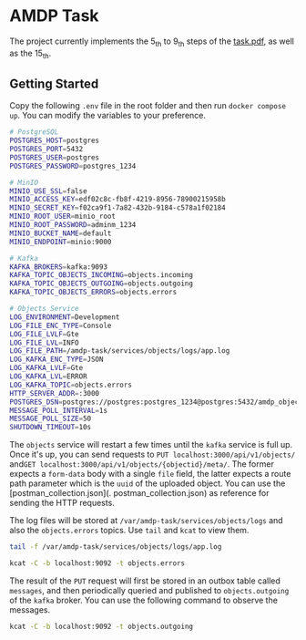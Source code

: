 # AMDP Task

The project currently implements the 5<sub>th</sub> to 9<sub>th</sub> steps of the [task.pdf](./task.pdf), as well as the 15<sub>th</sub>.

## Getting Started

Copy the following `.env` file in the root folder and then run `docker compose up`. You can modify
the variables to your preference.

```sh
# PostgreSQL
POSTGRES_HOST=postgres
POSTGRES_PORT=5432
POSTGRES_USER=postgres
POSTGRES_PASSWORD=postgres_1234

# MinIO
MINIO_USE_SSL=false
MINIO_ACCESS_KEY=edf02c8c-fb8f-4219-8956-78900215958b
MINIO_SECRET_KEY=f02ca9f1-7a82-432b-9184-c578a1f02184
MINIO_ROOT_USER=minio_root
MINIO_ROOT_PASSWORD=adminm_1234
MINIO_BUCKET_NAME=default
MINIO_ENDPOINT=minio:9000

# Kafka
KAFKA_BROKERS=kafka:9093
KAFKA_TOPIC_OBJECTS_INCOMING=objects.incoming
KAFKA_TOPIC_OBJECTS_OUTGOING=objects.outgoing
KAFKA_TOPIC_OBJECTS_ERRORS=objects.errors

# Objects Service
LOG_ENVIRONMENT=Development
LOG_FILE_ENC_TYPE=Console
LOG_FILE_LVLF=Gte
LOG_FILE_LVL=INFO
LOG_FILE_PATH=/amdp-task/services/objects/logs/app.log
LOG_KAFKA_ENC_TYPE=JSON
LOG_KAFKA_LVLF=Gte
LOG_KAFKA_LVL=ERROR
LOG_KAFKA_TOPIC=objects.errors
HTTP_SERVER_ADDR=:3000
POSTGRES_DSN=postgres://postgres:postgres_1234@postgres:5432/amdp_objects?sslmode=disable
MESSAGE_POLL_INTERVAL=1s
MESSAGE_POLL_SIZE=50
SHUTDOWN_TIMEOUT=10s

```

The `objects` service will restart a few times until the `kafka` service is full up. Once it's up,
you can send requests to
`PUT localhost:3000/api/v1/objects/` and`GET localhost:3000/api/v1/objects/{objectid}/meta/`.
The former expects a `form-data` body with a single `file` field, the latter expects a route path
parameter which is the `uuid` of the uploaded object. You can use the [postman_collection.json](.
postman_collection.json) as reference for sending the HTTP requests.

The log files will be stored at `/var/amdp-task/services/objects/logs` and also the
`objects.errors` topics. Use `tail` and `kcat` to view them.

```sh
tail -f /var/amdp-task/services/objects/logs/app.log
```

```sh
kcat -C -b localhost:9092 -t objects.errors
```

The result of the `PUT` request will first be stored in an outbox table called `messages`, and then
periodically queried and published to `objects.outgoing` of the `kafka` broker. You can use the following
command to observe the messages.

```sh
kcat -C -b localhost:9092 -t objects.outgoing
```
